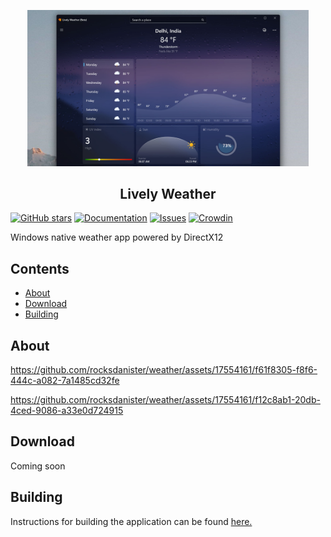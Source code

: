 <p align="center">
  <img alt="Files Logo" src="resources/hero.jpg" width="450" />
  <h2 align="center">Lively Weather</h2>
</p>

[![GitHub stars](https://img.shields.io/github/stars/rocksdanister/lively.svg)](https://github.com/rocksdanister/lively/stargazers)
[![Documentation](https://img.shields.io/badge/Docs-WIP-red.svg)](https://github.com/rocksdanister/lively/wiki)
[![Issues](https://img.shields.io/github/issues/rocksdanister/lively.svg)](https://github.com/rocksdanister/lively/issues)
[![Crowdin](https://badges.crowdin.net/lively-weather/localized.svg)](https://crowdin.com/project/lively-weather)

Windows native weather app powered by DirectX12

## Contents
- [About](#about)
- [Download](#download)
- [Building](#building)

## About

https://github.com/rocksdanister/weather/assets/17554161/f61f8305-f8f6-444c-a082-7a1485cd32fe

https://github.com/rocksdanister/weather/assets/17554161/f12c8ab1-20db-4ced-9086-a33e0d724915

## Download

Coming soon

## Building

Instructions for building the application can be found [here.](https://github.com/rocksdanister/weather/wiki/Building)
